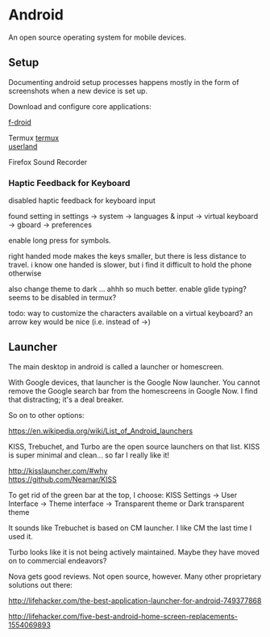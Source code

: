 # Android

An open source operating system for mobile devices.

## Setup

Documenting android setup processes happens mostly in the form of screenshots when a new device is set up. 

Download and configure core applications:

[f-droid](fdroid.md)  

Termux
[termux](termux.md)  
[userland](userland.md)  


Firefox
Sound Recorder




### Haptic Feedback for Keyboard 
disabled haptic feedback for keyboard input

found setting in settings -> system -> languages & input -> virtual keyboard -> gboard -> preferences

enable long press for symbols.

right handed mode makes the keys smaller, but there is less distance to travel. i know one handed is slower, but i find it difficult to hold the phone otherwise

also change theme to dark ... ahhh so much better.
enable glide typing? seems to be disabled in termux?

todo: way to customize the characters available on a virtual keyboard? an arrow key would be nice (i.e. instead of ->)



## Launcher

The main desktop in android is called a launcher or homescreen.

With Google devices, that launcher is the Google Now launcher. You cannot remove the Google search bar from the homescreens in Google Now. I find that distracting; it's a deal breaker. 

So on to other options:

https://en.wikipedia.org/wiki/List_of_Android_launchers

KISS, Trebuchet, and Turbo are the open source launchers on that list. KISS is super minimal and clean... so far I really like it! 

http://kisslauncher.com/#why  
https://github.com/Neamar/KISS  

To get rid of the green bar at the top, I choose:
KISS Settings -> User Interface -> Theme interface -> Transparent theme or Dark transparent theme

It sounds like Trebuchet is based on CM launcher. I like CM the last time I used it.

Turbo looks like it is not being actively maintained. Maybe they have moved on to commercial endeavors?

Nova gets good reviews. Not open source, however. Many other proprietary solutions out there:

http://lifehacker.com/the-best-application-launcher-for-android-749377868

http://lifehacker.com/five-best-android-home-screen-replacements-1554069893
